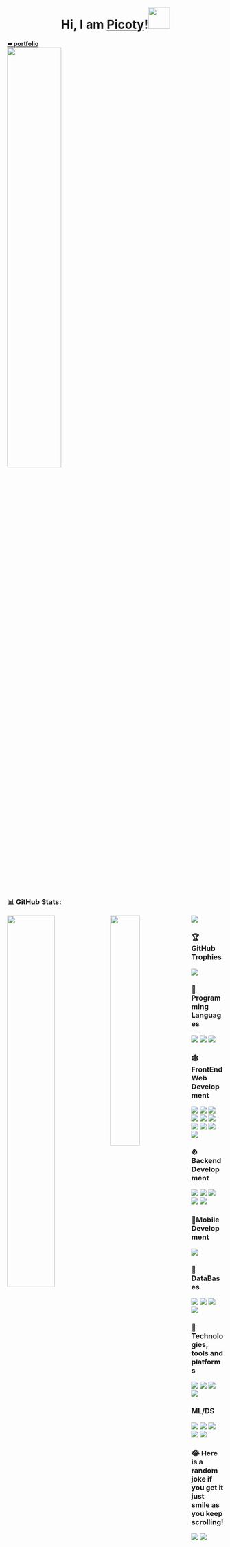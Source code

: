 <!-- # **Hi there, am Picoty 👋** -->
<h1 align="center">Hi, I am <a href="https://jamesmumo.vercel.app/" target='_blank'>Picoty</a>!<img src="https://media.tenor.com/SNL9_xhZl9oAAAAi/waving-hand-joypixels.gif" width="50" height="50" /></h1>
<a href="https://jamesmumo.vercel.app/" target='_blank'><strong>➥ portfolio</strong></a>
<br/>

<img width="50%" src="https://cdn.dribbble.com/users/1059583/screenshots/4171367/coding-freak.gif" />

### 📊 GitHub Stats:
<img align="left" width="47%" src="https://github-readme-stats.vercel.app/api?username=Picoty&show_icons=true&theme=radical" />
<img align="left" width="37%" src="https://github-readme-stats.vercel.app/api/top-langs/?username=jaycode8&theme=ayu-mirage&hide_border=true&include_all_commits=true&count_private=false&layout=compact" />
<img src="https://github-readme-streak-stats.herokuapp.com/?user=jaycode8&theme=ayu-mirage&hide_border=true" />

### 🏆 GitHub Trophies
<img src="https://github-profile-trophy.vercel.app/?username=Picoty&theme=radical&no-frame=false&no-bg=false&margin-w=4" />


### **🎯 Programming Languages**
![](https://img.shields.io/badge/python-3670A0?style=for-the-badge&logo=python&logoColor=ffdd54)
![](https://img.shields.io/badge/javascript-%23323330.svg?style=for-the-badge&logo=javascript&logoColor=%23F7DF1E)
![](https://img.shields.io/badge/dart-%230175C2.svg?style=for-the-badge&logo=dart&logoColor=white)

### **🕸️ FrontEnd Web Development**
![](https://img.shields.io/badge/html5-%23E34F26.svg?style=for-the-badge&logo=html5&logoColor=white)
![](https://img.shields.io/badge/css3-%231572B6.svg?style=for-the-badge&logo=css3&logoColor=white)
![](https://img.shields.io/badge/bootstrap-%23563D7C.svg?style=for-the-badge&logo=bootstrap&logoColor=white)
![](https://img.shields.io/badge/SASS-hotpink.svg?style=for-the-badge&logo=SASS&logoColor=white)
![](https://img.shields.io/badge/tailwindcss-%2338B2AC.svg?style=for-the-badge&logo=tailwind-css&logoColor=white)
![](https://img.shields.io/badge/javascript-%23323330.svg?style=for-the-badge&logo=javascript&logoColor=%23F7DF1E)
![](https://img.shields.io/badge/jQuery-0769AD?style=for-the-badge&logo=jquery&logoColor=white)
![](https://img.shields.io/badge/react-%2320232a.svg?style=for-the-badge&logo=react&logoColor=%2361DAFB)
![](https://img.shields.io/badge/vite-%23646CFF.svg?style=for-the-badge&logo=vite&logoColor=white)
![](https://img.shields.io/badge/green%20sock-88CE02?style=for-the-badge&logo=greensock&logoColor=white)

### **⚙️ Backend Development**
![](https://img.shields.io/badge/node.js-6DA55F?style=for-the-badge&logo=node.js&logoColor=white)
![](https://img.shields.io/badge/express.js-%23404d59.svg?style=for-the-badge&logo=express&logoColor=%2361DAFB)
![](https://img.shields.io/badge/django-%23092E20.svg?style=for-the-badge&logo=django&logoColor=white)
![](https://img.shields.io/badge/flask-%23000.svg?style=for-the-badge&logo=flask&logoColor=white)
![](https://img.shields.io/badge/jinja-white.svg?style=for-the-badge&logo=jinja&logoColor=black)

### **📱Mobile Development**
![](https://img.shields.io/badge/Flutter-%2302569B.svg?style=for-the-badge&logo=Flutter&logoColor=white)

### **📅 DataBases**
![](https://img.shields.io/badge/mysql-%2300f.svg?style=for-the-badge&logo=mysql&logoColor=white)
![](https://img.shields.io/badge/SQLite-07405E?style=for-the-badge&logo=sqlite&logoColor=white)
![](https://img.shields.io/badge/MongoDB-%234ea94b.svg?style=for-the-badge&logo=mongodb&logoColor=white)
![](https://img.shields.io/badge/postgres-%23316192.svg?style=for-the-badge&logo=postgresql&logoColor=white)



### **🧰 Technologies, tools and platforms**
![](https://img.shields.io/badge/Anaconda-%2344A833.svg?style=for-the-badge&logo=anaconda&logoColor=white)
![](https://img.shields.io/badge/firebase-%23039BE5.svg?style=for-the-badge&logo=firebase)
![](src="https://img.shields.io/badge/Render-%46E3B7.svg?style=for-the-badge&logo=render&logoColor=white)
![](https://img.shields.io/badge/vercel-%23000000.svg?style=for-the-badge&logo=vercel&logoColor=white)

### ML/DS
![](https://img.shields.io/badge/numpy-%23013243.svg?style=for-the-badge&logo=numpy&logoColor=white)
![](https://img.shields.io/badge/pandas-%23150458.svg?style=for-the-badge&logo=pandas&logoColor=white)
![](https://img.shields.io/badge/scikit--learn-%23F7931E.svg?style=for-the-badge&logo=scikit-learn&logoColor=white)
![](https://img.shields.io/badge/Matplotlib-%23ffffff.svg?style=for-the-badge&logo=Matplotlib&logoColor=black)
![](https://img.shields.io/badge/opencv-%23white.svg?style=for-the-badge&logo=opencv&logoColor=white)


<!--
### Others
<img align="left" alt="Ms Office" src="https://img.shields.io/badge/Microsoft_Word-2B579A?style=for-the-badge&logo=microsoft-word&logoColor=white" />
<img align="left" alt="Ms Excell" src="https://img.shields.io/badge/Microsoft_Excel-217346?style=for-the-badge&logo=microsoft-excel&logoColor=white" />
<img align="left" alt="Ms Access" src="https://img.shields.io/badge/Microsoft_Access-A4373A?style=for-the-badge&logo=microsoft-access&logoColor=white" />
<img alt="Ms Powerpoint" src="https://img.shields.io/badge/Microsoft_PowerPoint-B7472A?style=for-the-badge&logo=microsoft-powerpoint&logoColor=white" />
-->
                                   
  ### 😂 Here is a random joke if you get it just smile as you keep scrolling!                          
 <img src="https://readme-jokes.vercel.app/api" />          

 <img src="https://visitcount.itsvg.in/api?id=jaycode8&icon=0&color=0)](https://visitcount.itsvg.in" />

                                                                                                                                                     
                                                                                                                                                     
                                                                                                                                                     
